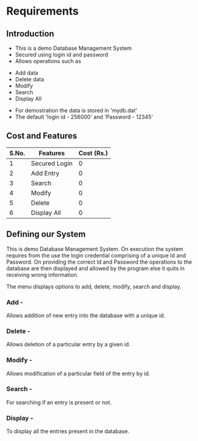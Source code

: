 # Requirements

## Introduction

* This is a demo Database Management System
* Secured using login id and password
* Allows operations such as
- Add data
- Delete data
- Modify
- Search
- Display All
* For demostration the data is stored in 'mydb.dat'
* The default 'login id - 256000' and 'Password - 12345'

## Cost and Features

| S.No. | Features | Cost (Rs.) |
| ---   | ---      |  ---       |
| 1 | Secured Login | 0 |
| 2 | Add Entry | 0 |
| 3 | Search | 0 |
| 4 | Modify | 0 |
| 5 | Delete | 0 |
| 6 | Display All | 0 |

## Defining our System

This is demo Database Management System. On execution the system requires from the use the login credential comprising of a unique Id and Password. On providing the correct Id and Password the operations to the database are then displayed and allowed by the program else it quits in receiving wrong information.

The menu displays options to add, delete, modify, search and display.

### Add -
Allows addition of new entry into the database with a unique id.
### Delete -
Allows deletion of a particular entry by a given id.
### Modify -
Allows modification of a particular field of the entry by id.
### Search -
For searching if an entry is present or not.
### Display -
To display all the entries present in the database.
